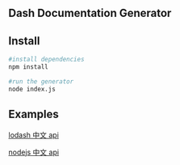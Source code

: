 ## Dash Documentation Generator

## Install

```sh
#install dependencies
npm install

#run the generator
node index.js
```

## Examples
[lodash 中文 api](https://github.com/xinshangshangxin/build-dash-doc/tree/lodash-zh-dash-doc)

[nodejs 中文 api](https://github.com/xinshangshangxin/build-dash-doc/tree/nodejs-zh)